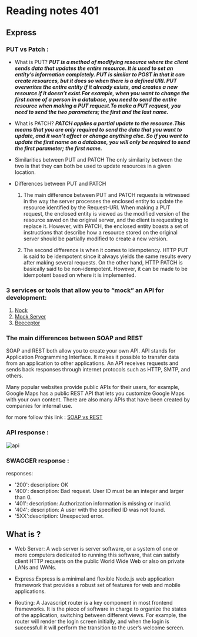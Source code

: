# Reading notes 401

## Express 

### PUT vs Patch :

* What is PUT? 
***PUT is a method of modifying resource where the client sends data that updates the entire resource. It is used to set an entity’s information completely. PUT is similar to POST in that it can create resources, but it does so when there is a defined URI. PUT overwrites the entire entity if it already exists, and creates a new resource if it doesn’t exist.For example, when you want to change the first name of a person in a database, you need to send the entire resource when making a PUT request.To make a PUT request, you need to send the two parameters; the first and the last name.***

* What is PATCH?
***PATCH applies a partial update to the resource.This means that you are only required to send the data that you want to update, and it won’t affect or change anything else. So if you want to update the first name on a database, you will only be required to send the first parameter; the first name.***

* Similarities between PUT and PATCH
The only similarity between the two is that they can both be used to update resources in a given location.

* Differences between PUT and PATCH
    1. The main difference between PUT and PATCH requests is witnessed in the way the server processes the enclosed entity to update the resource identified by the Request-URI. When making a PUT request, the enclosed entity is viewed as the modified version of the resource saved on the original server, and the client is requesting to replace it. However, with PATCH, the enclosed entity boasts a set of instructions that describe how a resource stored on the original server should be partially modified to create a new version.

    2. The second difference is when it comes to idempotency. HTTP PUT is said to be idempotent since it always yields the same results every after making several requests. On the other hand, HTTP PATCH is basically said to be non-idempotent. However, it can be made to be idempotent based on where it is implemented.


### 3 services or tools that allow you to “mock” an API for development:

1. [ Nock ](https://github.com/nock/nock)
2. [ Mock Server ](https://www.mock-server.com/)
3. [ Beeceptor ](https://beeceptor.com/)

### The main differences between SOAP and REST
SOAP and REST both allow you to create your own API. API stands for Application Programming Interface. It makes it possible to transfer data from an application to other applications. An API receives requests and sends back responses through internet protocols such as HTTP, SMTP, and others.

Many popular websites provide public APIs for their users, for example, Google Maps has a public REST API that lets you customize Google Maps with your own content. There are also many APIs that have been created by companies for internal use.

for more follow this link :
[ SOAP vs REST ](https://raygun.com/blog/soap-vs-rest-vs-json/#:~:text=As%20opposed%20to%20SOAP%2C%20REST,protocol%20but%20an%20architectural%20style.&text=It%20allows%20different%20messaging%20formats,services%20have%20a%20better%20performance.)


### API response :

![api](https://s3.us-west-1.wasabisys.com/idbwmedia.com/images/api/nonref_statuscodes.svg)


### SWAGGER response :
responses:
- '200': description: OK
- '400': description: Bad request. User ID must be an integer and larger than 0.
- '401': description: Authorization information is missing or invalid.
- '404': description: A user with the specified ID was not found.
- '5XX':description: Unexpected error.


## What is ?
* Web Server: A web server is server software, or a system of one or more computers dedicated to running this software, that can satisfy client HTTP requests on the public World Wide Web or also on private LANs and WANs.

* Express:Express is a minimal and flexible Node.js web application framework that provides a robust set of features for web and mobile applications.

* Routing: A Javascript router is a key component in most frontend frameworks. It is the piece of software in charge to organize the states of the application, switching between different views. For example, the router will render the login screen initially, and when the login is successfull it will perform the transition to the user’s welcome screen.






